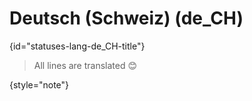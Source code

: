 # Deutsch (Schweiz) (de_CH)
{id="statuses-lang-de_CH-title"}


> All lines are translated 😊
>
{style="note"}
